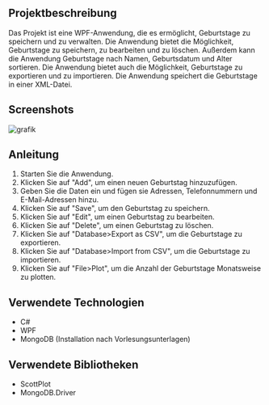 ## Projektbeschreibung
Das Projekt ist eine WPF-Anwendung, die es ermöglicht, Geburtstage zu speichern und zu verwalten. Die Anwendung bietet die Möglichkeit, Geburtstage zu speichern, zu bearbeiten und zu löschen. Außerdem kann die Anwendung Geburtstage nach Namen, Geburtsdatum und Alter sortieren. Die Anwendung bietet auch die Möglichkeit, Geburtstage zu exportieren und zu importieren. Die Anwendung speichert die Geburtstage in einer XML-Datei.

## Screenshots
![grafik](https://github.com/user-attachments/assets/d40226b1-193e-42fb-b141-432be3210975)


## Anleitung
1. Starten Sie die Anwendung.
2. Klicken Sie auf "Add", um einen neuen Geburtstag hinzuzufügen.
3. Geben Sie die Daten ein und fügen sie Adressen, Telefonnummern und E-Mail-Adressen hinzu.
4. Klicken Sie auf "Save", um den Geburtstag zu speichern.
5. Klicken Sie auf "Edit", um einen Geburtstag zu bearbeiten.
6. Klicken Sie auf "Delete", um einen Geburtstag zu löschen.
7. Klicken Sie auf "Database>Export as CSV", um die Geburtstage zu exportieren.
8. Klicken Sie auf "Database>Import from CSV", um die Geburtstage zu importieren.
9. Klicken Sie auf "File>Plot", um die Anzahl der Geburtstage Monatsweise zu plotten.

## Verwendete Technologien
- C#
- WPF
- MongoDB (Installation nach Vorlesungsunterlagen)

## Verwendete Bibliotheken
- ScottPlot
- MongoDB.Driver

